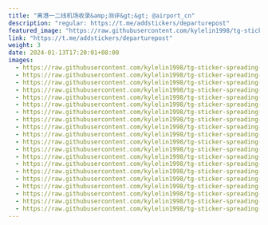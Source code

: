```yaml
---
title: "离港一二线机场收录&amp;测评&gt;&gt; @airport_cn"
description: "regular: https://t.me/addstickers/departurepost"
featured_image: "https://raw.githubusercontent.com/kylelin1998/tg-sticker-spreading-worldwide-images/main/img/b311166b-bd08-4400-9bde-677907e75b39.jpg"
link: "https://t.me/addstickers/departurepost"
weight: 3
date: 2024-01-13T17:20:01+08:00
images:
  - https://raw.githubusercontent.com/kylelin1998/tg-sticker-spreading-worldwide-images/main/img/b311166b-bd08-4400-9bde-677907e75b39.jpg
  - https://raw.githubusercontent.com/kylelin1998/tg-sticker-spreading-worldwide-images/main/img/8fa4fa20-5004-4157-a9f3-ee4c353642d2.jpg
  - https://raw.githubusercontent.com/kylelin1998/tg-sticker-spreading-worldwide-images/main/img/b2e7784b-7ac0-4886-b261-d9b8a8e16311.jpg
  - https://raw.githubusercontent.com/kylelin1998/tg-sticker-spreading-worldwide-images/main/img/38e2512a-31d9-4900-a596-8f9d47261df4.jpg
  - https://raw.githubusercontent.com/kylelin1998/tg-sticker-spreading-worldwide-images/main/img/33c124eb-dfc7-4b42-9e7c-cdec5b256c06.jpg
  - https://raw.githubusercontent.com/kylelin1998/tg-sticker-spreading-worldwide-images/main/img/204bc686-d1c0-4de4-8cf7-96c2181fddf8.jpg
  - https://raw.githubusercontent.com/kylelin1998/tg-sticker-spreading-worldwide-images/main/img/befe0e45-d45c-4631-9a43-ae08a3f9b8a9.jpg
  - https://raw.githubusercontent.com/kylelin1998/tg-sticker-spreading-worldwide-images/main/img/f7edec1f-a29c-4835-aa84-bcca3d5f4f63.jpg
  - https://raw.githubusercontent.com/kylelin1998/tg-sticker-spreading-worldwide-images/main/img/39467217-d215-4100-94c6-5fbad85a4e65.jpg
  - https://raw.githubusercontent.com/kylelin1998/tg-sticker-spreading-worldwide-images/main/img/849e1faa-e43a-4a90-b3d1-4bb42563da3c.jpg
  - https://raw.githubusercontent.com/kylelin1998/tg-sticker-spreading-worldwide-images/main/img/706f551e-1c0d-4358-93f9-aa368411dff3.jpg
  - https://raw.githubusercontent.com/kylelin1998/tg-sticker-spreading-worldwide-images/main/img/6944c476-2a66-4290-9b73-6133e551435d.jpg
  - https://raw.githubusercontent.com/kylelin1998/tg-sticker-spreading-worldwide-images/main/img/df1ddac3-cd51-4fd2-8e7e-6d5d47b254f8.jpg
  - https://raw.githubusercontent.com/kylelin1998/tg-sticker-spreading-worldwide-images/main/img/3e080ed5-aeb8-4316-b9c6-6ff5cba7534c.jpg
  - https://raw.githubusercontent.com/kylelin1998/tg-sticker-spreading-worldwide-images/main/img/34be931b-722f-4924-9704-7ff27b5e3d72.jpg
  - https://raw.githubusercontent.com/kylelin1998/tg-sticker-spreading-worldwide-images/main/img/ac62e043-0a81-4111-95e1-758ffce59af9.jpg
  - https://raw.githubusercontent.com/kylelin1998/tg-sticker-spreading-worldwide-images/main/img/552a0af4-4119-485f-9607-5fd8b964afe3.jpg
  - https://raw.githubusercontent.com/kylelin1998/tg-sticker-spreading-worldwide-images/main/img/a62b0417-c0f6-45e2-a0e3-c4102c862e1b.jpg
  - https://raw.githubusercontent.com/kylelin1998/tg-sticker-spreading-worldwide-images/main/img/6f6583dd-f90d-4f92-b3cc-5bf2efab46a9.jpg
  - https://raw.githubusercontent.com/kylelin1998/tg-sticker-spreading-worldwide-images/main/img/8c408528-328d-4496-813f-f7e74db8a691.jpg
---
```

